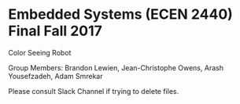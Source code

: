 # Embedded Systems (ECEN 2440) Final Fall 2017

Color Seeing Robot

Group Members: Brandon Lewien, Jean-Christophe Owens, Arash Yousefzadeh, Adam Smrekar

Please consult Slack Channel if trying to delete files.
